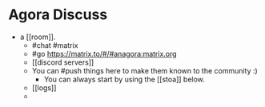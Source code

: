 # Agora Discuss
- a [[room]].
	- #chat #matrix
	- #go https://matrix.to/#/#anagora:matrix.org
	- [[discord servers]]
	- You can #push things here to make them known to the community :)
		- You can always start by using the [[stoa]] below.
	- [[logs]]
	-